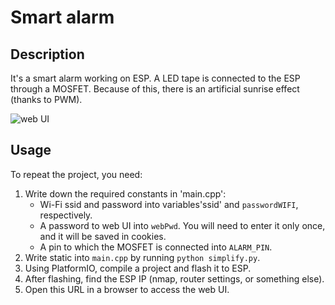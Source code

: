 # Smart alarm
## Description
It's a smart alarm working on ESP. A LED tape is connected to the ESP through a MOSFET. Because of this, there is an artificial sunrise effect (thanks to PWM).

![web UI](https://i.imgur.com/YA1SfWu.png)

## Usage

To repeat the project, you need:
1. Write down the required constants in 'main.cpp':
    - Wi-Fi ssid and password into variables'ssid' and `passwordWIFI`, respectively.
    - A password to web UI into `webPwd`. You will need to enter it only once, and it will be saved in cookies.
    - A pin to which the MOSFET is connected  into `ALARM_PIN`.
2. Write static into `main.cpp` by running `python simplify.py`.
3. Using PlatformIO, compile a project and flash it to ESP.
4. After flashing, find the ESP IP (nmap, router settings, or something else).
5. Open this URL in a browser to access the web UI.
